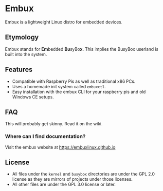# Embux

Embux is a lightweight Linux distro for embedded devices.

## Etymology

Embux stands for **Em**bedded **Bu**syBo**x**. This implies the BusyBox userland is built into the system.

## Features

* Compatible with Raspberry Pis as well as traditional x86 PCs.
* Uses a homemade init system called `embuxctl`.
* Easy installation with the embux CLI for your raspberry pis and old Windows CE setups.

## FAQ

This will probably get skinny. Read it on the wiki.

### Where can I find documentation?

Visit the embux website at https://embuxlinux.github.io

## License

* All files under the `kernel` and `busybox` directories are under the GPL 2.0 license as they are mirrors
  of projects under those licenses.
* All other files are under the GPL 3.0 license or later.
